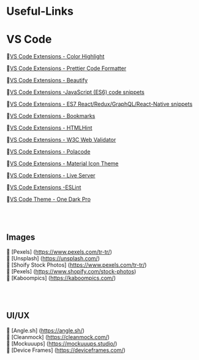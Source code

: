 # Useful-Links


# VS Code

🔹[VS Code Extensions - Color Highlight](https://marketplace.visualstudio.com/items?itemName=naumovs.color-highlight)

🔹[VS Code Extensions - Prettier Code Formatter](https://marketplace.visualstudio.com/items?itemName=esbenp.prettier-vscode)

🔹[VS Code Extensions - Beautify](https://marketplace.visualstudio.com/items?itemName=HookyQR.beautify)

🔹[VS Code Extensions -JavaScript (ES6) code snippets](https://marketplace.visualstudio.com/items?itemName=xabikos.JavaScriptSnippets)

🔹[VS Code Extensions - ES7 React/Redux/GraphQL/React-Native snippets](https://marketplace.visualstudio.com/items?itemName=dsznajder.es7-react-js-snippets)

🔹[VS Code Extensions - Bookmarks](https://marketplace.visualstudio.com/items?itemName=alefragnani.Bookmarks)

🔹[VS Code Extensions - HTMLHint](https://marketplace.visualstudio.com/items?itemName=mkaufman.HTMLHint)

🔹[VS Code Extensions - W3C Web Validator](https://marketplace.visualstudio.com/items?itemName=CelianRiboulet.webvalidator)

🔹[VS Code Extensions - Polacode](https://marketplace.visualstudio.com/items?itemName=jeff-hykin.polacode-2019)

🔹[VS Code Extensions - Material Icon Theme](https://marketplace.visualstudio.com/items?itemName=PKief.material-icon-theme)

🔹[VS Code Extensions - Live Server](https://marketplace.visualstudio.com/items?itemName=ritwickdey.LiveServer)

🔹[VS Code Extensions -ESLint](https://marketplace.visualstudio.com/items?itemName=dbaeumer.vscode-eslint)

🔹[VS Code Theme - One Dark Pro](https://marketplace.visualstudio.com/items?itemName=zhuangtongfa.Material-theme)


<br>
<br> 


## Images

🔹 [Pexels] (https://www.pexels.com/tr-tr/) <br>
🔹 [Unsplash] (https://unsplash.com/) <br>
🔹 [Shoify Stock Photos] (https://www.pexels.com/tr-tr/) <br>
🔹 [Pexels] (https://www.shopify.com/stock-photos) <br>
🔹 [Kaboompics] (https://kaboompics.com/)

<br>
<br>

## UI/UX 
🔹 [Angle.sh] (https://angle.sh/) <br>
🔹 [Cleanmock] (https://cleanmock.com/) <br>
🔹 [Mockuuups] (https://mockuuups.studio/) <br>
🔹 [Device Frames] (https://deviceframes.com/)


